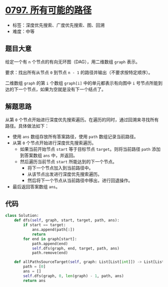 # [0797. 所有可能的路径](https://leetcode.cn/problems/all-paths-from-source-to-target/)

- 标签：深度优先搜索、广度优先搜索、图、回溯
- 难度：中等

## 题目大意

给定一个有 `n` 个节点的有向无环图（DAG），用二维数组 `graph` 表示。

要求：找出所有从节点 `0` 到节点 `n - 1` 的路径并输出（不要求按特定顺序）。

二维数组 `graph` 的第 `i` 个数组 `graph[i]` 中的单元都表示有向图中 `i` 号节点所能到达的下一个节点，如果为空就是没有下一个结点了。

## 解题思路

从第 `0` 个节点开始进行深度优先搜索遍历。在遍历的同时，通过回溯来寻找所有路径。具体做法如下：

- 使用 `ans` 数组存放所有答案路径，使用 `path` 数组记录当前路径。
- 从第 `0` 个节点开始进行深度优先搜索遍历。
  - 如果当前开始节点 `start` 等于目标节点 `target`。则将当前路径 `path` 添加到答案数组 `ans` 中，并返回。
  - 然后遍历当前节点 `start` 所能达到的下一个节点。
    - 将下一个节点加入到当前路径中。
    - 从该节点出发进行深度优先搜索遍历。
    - 然后将下一个节点从当前路径中移出，进行回退操作。
- 最后返回答案数组 `ans`。

## 代码

```Python
class Solution:
    def dfs(self, graph, start, target, path, ans):
        if start == target:
            ans.append(path[:])
            return
        for end in graph[start]:
            path.append(end)
            self.dfs(graph, end, target, path, ans)
            path.remove(end)

    def allPathsSourceTarget(self, graph: List[List[int]]) -> List[List[int]]:
        path = [0]
        ans = []
        self.dfs(graph, 0, len(graph) - 1, path, ans)
        return ans
```

